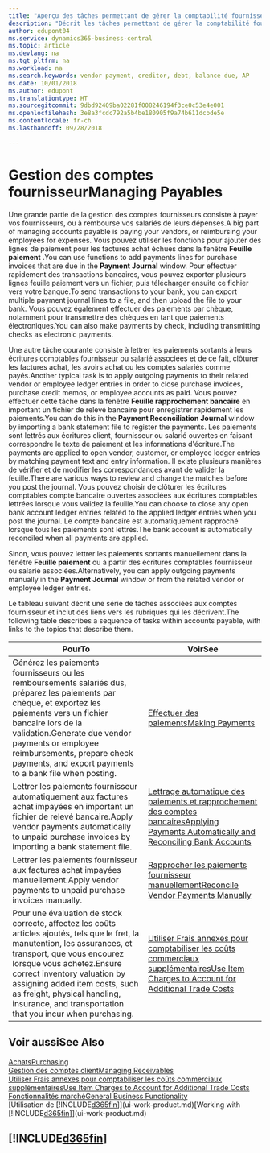 ```yaml
---
title: "Aperçu des tâches permettant de gérer la comptabilité fournisseur| Microsoft Docs"
description: "Décrit les tâches permettant de gérer la comptabilité fournisseur, par exemple, le paiement des créditeurs ou le lettrage de paiements sortants dans la comptabilité pour clôturer des factures ou des avoirs."
author: edupont04
ms.service: dynamics365-business-central
ms.topic: article
ms.devlang: na
ms.tgt_pltfrm: na
ms.workload: na
ms.search.keywords: vendor payment, creditor, debt, balance due, AP
ms.date: 10/01/2018
ms.author: edupont
ms.translationtype: HT
ms.sourcegitcommit: 9dbd92409ba02281f008246194f3ce0c53e4e001
ms.openlocfilehash: 3e8a3fcdc792a5b4be180905f9a74b611dcbde5e
ms.contentlocale: fr-ch
ms.lasthandoff: 09/28/2018

---
```

# <a name="managing-payables"></a><span data-ttu-id="8036d-103">Gestion des comptes fournisseur</span><span class="sxs-lookup"><span data-stu-id="8036d-103">Managing Payables</span></span>

<span data-ttu-id="8036d-104">Une grande partie de la gestion des comptes fournisseurs consiste à payer vos fournisseurs, ou à rembourse vos salariés de leurs dépenses.</span><span class="sxs-lookup"><span data-stu-id="8036d-104">A big part of managing accounts payable is paying your vendors, or reimbursing your employees for expenses.</span></span> <span data-ttu-id="8036d-105">Vous pouvez utiliser les fonctions pour ajouter des lignes de paiement pour les factures achat échues dans la fenêtre **Feuille paiement** .</span><span class="sxs-lookup"><span data-stu-id="8036d-105">You can use functions to add payments lines for purchase invoices that are due in the **Payment Journal** window.</span></span> <span data-ttu-id="8036d-106">Pour effectuer rapidement des transactions bancaires, vous pouvez exporter plusieurs lignes feuille paiement vers un fichier, puis télécharger ensuite ce fichier vers votre banque.</span><span class="sxs-lookup"><span data-stu-id="8036d-106">To send transactions to your bank, you can export multiple payment journal lines to a file, and then upload the file to your bank.</span></span> <span data-ttu-id="8036d-107">Vous pouvez également effectuer des paiements par chèque, notamment pour transmettre des chèques en tant que paiements électroniques.</span><span class="sxs-lookup"><span data-stu-id="8036d-107">You can also make payments by check, including transmitting checks as electronic payments.</span></span>

<span data-ttu-id="8036d-108">Une autre tâche courante consiste à lettrer les paiements sortants à leurs écritures comptables fournisseur ou salarié associées et de ce fait, clôturer les factures achat, les avoirs achat ou les comptes salariés comme payés.</span><span class="sxs-lookup"><span data-stu-id="8036d-108">Another typical task is to apply outgoing payments to their related vendor or employee ledger entries in order to close purchase invoices, purchase credit memos, or employee accounts as paid.</span></span> <span data-ttu-id="8036d-109">Vous pouvez effectuer cette tâche dans la fenêtre **Feuille rapprochement bancaire** en important un fichier de relevé bancaire pour enregistrer rapidement les paiements.</span><span class="sxs-lookup"><span data-stu-id="8036d-109">You can do this in the **Payment Reconciliation Journal** window by importing a bank statement file to register the payments.</span></span> <span data-ttu-id="8036d-110">Les paiements sont lettrés aux écritures client, fournisseur ou salarié ouvertes en faisant correspondre le texte de paiement et les informations d'écriture.</span><span class="sxs-lookup"><span data-stu-id="8036d-110">The payments are applied to open vendor, customer, or employee ledger entries by matching payment text and entry information.</span></span> <span data-ttu-id="8036d-111">Il existe plusieurs manières de vérifier et de modifier les correspondances avant de valider la feuille.</span><span class="sxs-lookup"><span data-stu-id="8036d-111">There are various ways to review and change the matches before you post the journal.</span></span> <span data-ttu-id="8036d-112">Vous pouvez choisir de clôturer les écritures comptables compte bancaire ouvertes associées aux écritures comptables lettrées lorsque vous validez la feuille.</span><span class="sxs-lookup"><span data-stu-id="8036d-112">You can choose to close any open bank account ledger entries related to the applied ledger entries when you post the journal.</span></span> <span data-ttu-id="8036d-113">Le compte bancaire est automatiquement rapproché lorsque tous les paiements sont lettrés.</span><span class="sxs-lookup"><span data-stu-id="8036d-113">The bank account is automatically reconciled when all payments are applied.</span></span>

<span data-ttu-id="8036d-114">Sinon, vous pouvez lettrer les paiements sortants manuellement dans la fenêtre **Feuille paiement** ou à partir des écritures comptables fournisseur ou salarié associées.</span><span class="sxs-lookup"><span data-stu-id="8036d-114">Alternatively, you can apply outgoing payments manually in the **Payment Journal** window or from the related vendor or employee ledger entries.</span></span>

<span data-ttu-id="8036d-115">Le tableau suivant décrit une série de tâches associées aux comptes fournisseur et inclut des liens vers les rubriques qui les décrivent.</span><span class="sxs-lookup"><span data-stu-id="8036d-115">The following table describes a sequence of tasks within accounts payable, with links to the topics that describe them.</span></span>

| <span data-ttu-id="8036d-116">Pour</span><span class="sxs-lookup"><span data-stu-id="8036d-116">To</span></span> | <span data-ttu-id="8036d-117">Voir</span><span class="sxs-lookup"><span data-stu-id="8036d-117">See</span></span> |
| --- | --- |
| <span data-ttu-id="8036d-118">Générez les paiements fournisseurs ou les remboursements salariés dus, préparez les paiements par chèque, et exportez les paiements vers un fichier bancaire lors de la validation.</span><span class="sxs-lookup"><span data-stu-id="8036d-118">Generate due vendor payments or employee reimbursements, prepare check payments, and export payments to a bank file when posting.</span></span> |[<span data-ttu-id="8036d-119">Effectuer des paiements</span><span class="sxs-lookup"><span data-stu-id="8036d-119">Making Payments</span></span>](payables-make-payments.md) |
| <span data-ttu-id="8036d-120">Lettrer les paiements fournisseur automatiquement aux factures achat impayées en important un fichier de relevé bancaire.</span><span class="sxs-lookup"><span data-stu-id="8036d-120">Apply vendor payments automatically to unpaid purchase invoices by importing a bank statement file.</span></span> |[<span data-ttu-id="8036d-121">Lettrage automatique des paiements et rapprochement des comptes bancaires</span><span class="sxs-lookup"><span data-stu-id="8036d-121">Applying Payments Automatically and Reconciling Bank Accounts</span></span>](receivables-apply-payments-auto-reconcile-bank-accounts.md) |
| <span data-ttu-id="8036d-122">Lettrer les paiements fournisseur aux factures achat impayées manuellement.</span><span class="sxs-lookup"><span data-stu-id="8036d-122">Apply vendor payments to unpaid purchase invoices manually.</span></span> |[<span data-ttu-id="8036d-123">Rapprocher les paiements fournisseur manuellement</span><span class="sxs-lookup"><span data-stu-id="8036d-123">Reconcile Vendor Payments Manually</span></span>](payables-how-apply-purchase-transactions-manually.md) |
|<span data-ttu-id="8036d-124">Pour une évaluation de stock correcte, affectez les coûts articles ajoutés, tels que le fret, la manutention, les assurances, et transport, que vous encourez lorsque vous achetez.</span><span class="sxs-lookup"><span data-stu-id="8036d-124">Ensure correct inventory valuation by assigning added item costs, such as freight, physical handling, insurance, and transportation that you incur when purchasing.</span></span>|[<span data-ttu-id="8036d-125">Utiliser Frais annexes pour comptabiliser les coûts commerciaux supplémentaires</span><span class="sxs-lookup"><span data-stu-id="8036d-125">Use Item Charges to Account for Additional Trade Costs</span></span>](payables-how-assign-item-charges.md)|

## <a name="see-also"></a><span data-ttu-id="8036d-126">Voir aussi</span><span class="sxs-lookup"><span data-stu-id="8036d-126">See Also</span></span>
[<span data-ttu-id="8036d-127">Achats</span><span class="sxs-lookup"><span data-stu-id="8036d-127">Purchasing</span></span>](purchasing-manage-purchasing.md)  
[<span data-ttu-id="8036d-128">Gestion des comptes client</span><span class="sxs-lookup"><span data-stu-id="8036d-128">Managing Receivables</span></span>](receivables-manage-receivables.md)  
[<span data-ttu-id="8036d-129">Utiliser Frais annexes pour comptabiliser les coûts commerciaux supplémentaires</span><span class="sxs-lookup"><span data-stu-id="8036d-129">Use Item Charges to Account for Additional Trade Costs</span></span>](payables-how-assign-item-charges.md)  
[<span data-ttu-id="8036d-130">Fonctionnalités marché</span><span class="sxs-lookup"><span data-stu-id="8036d-130">General Business Functionality</span></span>](ui-across-business-areas.md)  
<span data-ttu-id="8036d-131">[Utilisation de [!INCLUDE[d365fin](includes/d365fin_md.md)]](ui-work-product.md)</span><span class="sxs-lookup"><span data-stu-id="8036d-131">[Working with [!INCLUDE[d365fin](includes/d365fin_md.md)]](ui-work-product.md)</span></span>

## [!INCLUDE[d365fin](includes/free_trial_md.md)]  

